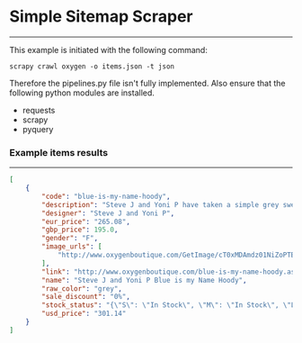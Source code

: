 # Simple Sitemap Scraper
---
This example is initiated with the following command:

```
scrapy crawl oxygen -o items.json -t json
```

Therefore the pipelines.py file isn't fully implemented. Also ensure that the  
following python modules are installed.

* requests
* scrapy
* pyquery

### Example items results
---
```json
[
    {
        "code": "blue-is-my-name-hoody",
        "description": "Steve J and Yoni P have taken a simple grey sweatshirt and simply added the slogan blue is my name across the front. With a hood and pockets, this sweatshirt will certainly keep you cozy on cold nights!",
        "designer": "Steve J and Yoni P",
        "eur_price": "265.08",
        "gbp_price": 195.0,
        "gender": "F",
        "image_urls": [
            "http://www.oxygenboutique.com/GetImage/cT0xMDAmdz01NiZoPTExMiZQSW1nPTY3NzJhMzNhLTRkNWMtNGIwNy1iMjgzLWZlNzQ2MzJhOWZkMy5qcGc1.jpg"
        ],
        "link": "http://www.oxygenboutique.com/blue-is-my-name-hoody.aspx",
        "name": "Steve J and Yoni P Blue is my Name Hoody",
        "raw_color": "grey",
        "sale_discount": "0%",
        "stock_status": "{\"S\": \"In Stock\", \"M\": \"In Stock\", \"L\": \"In Stock\"}",
        "usd_price": "301.14"
    }
]
```
